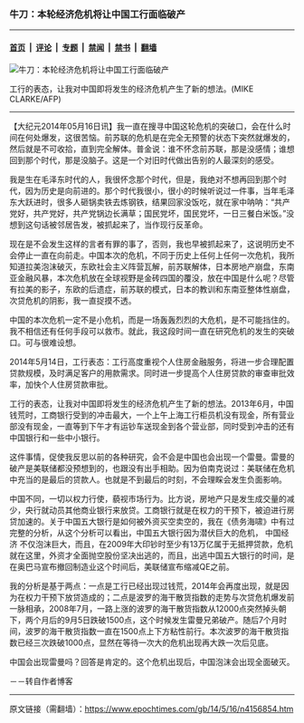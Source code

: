 ### 牛刀：本轮经济危机将让中国工行面临破产

---

#### [首页](../../../..?n4156854) &nbsp;|&nbsp; [评论](../../../../../epoch-comment?n4156854) &nbsp;|&nbsp; [专题](../../../../../epoch-special?n4156854) &nbsp;|&nbsp; [禁闻](../../../../../epoch-news?n4156854) &nbsp;|&nbsp; [禁书](../../../../../books?n4156854) &nbsp;|&nbsp; [翻墙](https://github.com/gfw-breaker/nogfw/blob/master/README.md?n4156854)


<div><img alt="牛刀：本轮经济危机将让中国工行面临破产" class="attachment-djy_600_400 size-djy_600_400 wp-post-image" src="https://i.epochtimes.com/assets/uploads/2014/05/1405162034452039.jpg"/>
<div class="caption">
 <p>
  工行的表态，让我对中国即将发生的经济危机产生了新的想法。(MIKE CLARKE/AFP)
 </p>
</div></div><hr/><div class="post_content" id="artbody" itemprop="articleBody">
 <!-- article content begin -->
 <p>
  【大纪元2014年05月16日讯】我一直在搜寻中国这轮危机的突破口，会在什么时间在何处爆发，这很苦恼。前苏联的危机是在完全无预警的状态下突然就爆发的，然后就是不可收拾，直到完全解体。普金说：谁不怀念前苏联，那是没感情；谁想回到那个时代，那是没脑子。这是一个对旧时代做出告别的人最深刻的感受。
 </p>
 <p>
  我是生在毛泽东时代的人，我很怀念那个时代，但是，我绝对不想再回到那个时代，因为历史是向前进的。那个时代我很小，很小的时候听说过一件事，当年毛泽东大跃进时，很多人砸锅卖铁去炼钢铁，结果回家没饭吃，就在家中呐呐：“共产党好，共产党好，共产党锅边长满草；国民党坏，国民党坏，一日三餐白米饭。”没想到这句话被邻居告发，被抓起来了，当作现行反革命。
 </p>
 <p>
  现在是不会发生这样的言者有罪的事了，否则，我也早被抓起来了，这说明历史不会停止一直在向前走。中国本次的危机，不同于历史上任何上任何一次危机，我所知道拉美泡沫破灭，东欧社会主义阵营瓦解，前苏联解体，日本房地产崩盘，东南亚金融风暴，本次危机放在全球视野是金砖四国的覆没，放在中国是什么呢？尽管有拉美的影子，东欧的后遗症，前苏联的模式，日本的教训和东南亚整体性崩盘，次贷危机的阴影，我一直捉摸不透。
 </p>
 <p>
  中国的本次危机一定不是小危机，而是一场轰轰烈烈的大危机，是不可能挡住的。我不相信还有任何手段可以救市。就此，我这段时间一直在研究危机的发生的突破口。可与很难设想。
 </p>
 <p>
  2014年5月14日，工行表态：工行高度重视个人住房金融服务，将进一步合理配置贷款规模，及时满足客户的用款需求。同时进一步提高个人住房贷款的审查审批效率，加快个人住房贷款审批。
 </p>
 <p>
  工行的表态，让我对中国即将发生的经济危机产生了新的想法。2013年6月，中国钱荒时，工商银行受到的冲击最大，一个上午上海工行柜员机没有现金，所有营业部没有现金，一直等到下午才有运钞车送现金到各个营业部，同时受到冲击的还有中国银行和一些中小银行。
 </p>
 <p>
  这件事情，促使我反思以前的各种研究，会不会是中国也会出现一个雷曼。雷曼的破产是美联储都没预想到的，也跟没有出手相助。因为伯南克说过：美联储在危机中充当的是最后的贷款人。也就是不到最后的时刻，不会理睬会发生负面影响。
 </p>
 <p>
  中国不同，一切以权力行使，藐视市场行为。比方说，房地产只是发生成交量的减少，央行就动员其他商业银行来放贷。工商银行就是在权力的干预下，被迫进行房贷加速的。关于中国五大银行是如何被外资买空卖空的，我在《债务海啸》中有过完整的分析，从这个分析可以看出，中国五大银行因为潜伏巨大的危机，
  <ok href="https://www.epochtimes.com/gb/tag/%E4%B8%AD%E5%9B%BD%E7%BB%8F%E6%B5%8E.html">
   中国经济
  </ok>
  不仅泡沫巨大，而且，在2009年大印钞时至少有13万亿属于无抵押贷款，危机就在这里，外资才全面抛空股份坚决出逃的，而且，出逃中国五大银行的时间，是在奥巴马宣布撤回制造业这个时间后，美联储宣布缩减QE之前。
 </p>
 <p>
  我的分析是基于两点：一点是工行已经出现过钱荒，2014年会再度出现，就是因为在权力干预下放贷造成的；二点是波罗的海干散货指数的走势与次贷危机爆发前一脉相承，2008年7月，一路上涨的波罗的海干散货指数从12000点突然掉头朝下，两个月后的9月5日跌破1500点，这个时候发生雷曼兄弟破产。随后7个月时间，波罗的海干散货指数一直在1500点上下方粘性前行。本次波罗的海干散货指数已经三次跌破1000点，显然在等待一次大的危机出现再大跌一次后见底。
 </p>
 <p>
  中国会出现雷曼吗？回答是肯定的。这个危机出现后，中国泡沫会出现全面破灭。
 </p>
 <p>
  －－转自作者博客
 </p>
 <!-- article content end -->
 <div id="below_article_ad">
 </div>
</div>


---

原文链接（需翻墙）：https://www.epochtimes.com/gb/14/5/16/n4156854.htm